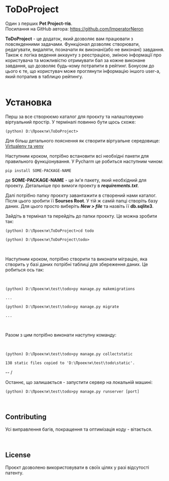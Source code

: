 # **ToDoProject**
Один з перших **Pet Project-тів**.\
Посилання на GitHub автора: https://github.com/ImperatorNeron

**ToDoProject** - це додаток, який дозволяє вам працювати з повсякденними задачами. Функціонал дозволяє створювати, редагувати, видаляти, позначати як виконані(або не виконані) завдання. Також є логіка ведення аккаунту з реєстрацією, зміною інформації про користувача та можливістю отримувати бал за кожне виконане завдання, що дозволяє будь-кому потрапити в рейтинг. Бонусом до цього є те, що користувач може проглянути інформацію іншого user-а, який потрапив в таблицю рейтингу. <br><br>

# Установка

Перш за все створюємо каталог для проєкту та налаштовуємо віртуальний простір. У терміналі повинно бути щось схоже:
```
(python) D:\Проекти\ToDoProject>
```  
Для більш детального пояснення як створити віртуальне середовище: 
[Virtualenv та venv](https://uk.peterfeatherstone.com/505-virtualenv-and-venv-python-virtual-environments-explained)

Наступним кроком, потрібно встановити всі необхідні пакети для правильного функціонування. У Pycharm це робиться наступним чином:
```
pip install SOME-PACKAGE-NAME
```
де **SOME-PACKAGE-NAME** - це ім'я пакету, який необхідний для проекту. Детальніше про вимоги проекту в ***requirements.txt***.

Далі потрібно папку проєкту завантажити в створений нами каталог. Після цього зробити її **Sourses Root**. У тій ж самій папці створіть базу даних. Для цього просто виберіть ***New > file*** та назвіть її **db.sqlite3**.

Зайдіть в термінал та перейдіть до папки проєкту. Це можна зробити так:
```
(python) D:\Проекти\ToDoProject>cd todo

(python) D:\Проекти\ToDoProject\todo>
```

<br>

Наступним кроком, потрібно створити та виконати міграцію, яка створить у базі даних потрібні таблиці для збереження даних. Це робиться ось так:

<br>

```
(python) D:\Проекти\test\todo>py manage.py makemigrations

...

(python) D:\Проекти\test\todo>py manage.py migrate

...
```

<br>

Разом з цим потрібно виконати наступну команду:

<br>

```
(python) D:\Проекти\test\todo>py manage.py collectstatic

138 static files copied to 'D:\Проекти\test\todo\static'.
```
-- /

Останнє, що залишається - запустити сервер на локальній машині:

```
(python) D:\Проекти\test\todo>py manage.py runserver [port]
```

<br>

## **Contributing**
Усі виправлення багів, покращення та оптимізація коду - вітається.

<br>

## **License**
Проєкт дозволено використовувати в своїх цілях у разі відсутості патенту.